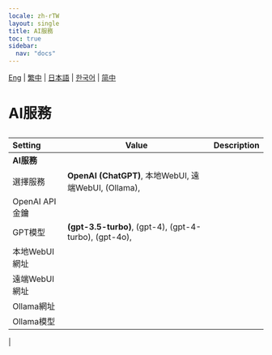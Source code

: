 ```yaml
---
locale: zh-rTW
layout: single
title: AI服務
toc: true
sidebar:
  nav: "docs"
---
```

[Eng](/dancexr/menu/2025.4/chat/ai_service) | [繁中](/tw/dancexr/menu/2025.4/chat/ai_service) | [日本語](/jp/dancexr/menu/2025.4/chat/ai_service) | [한국어](/kr/dancexr/menu/2025.4/chat/ai_service) | [简中](/zh/dancexr/menu/2025.4/chat/ai_service)

# AI服務

## 

| Setting | Value | Description |
| :--- | --- | :--- |
|**AI服務** | | 
| 選擇服務 | **OpenAI (ChatGPT)**, 本地WebUI, 遠端WebUI, (Ollama),  |  |
| OpenAI API金鑰 || 
| GPT模型 | **(gpt-3.5-turbo)**, (gpt-4), (gpt-4-turbo), (gpt-4o),  |  |
| 本地WebUI網址 || 
| 遠端WebUI網址 || 
| Ollama網址 || 
| Ollama模型 || 
|
